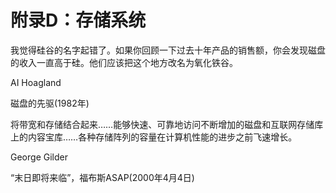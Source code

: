 # 附录D：存储系统

我觉得硅谷的名字起错了。如果你回顾一下过去十年产品的销售额，你会发现磁盘的收入一直高于硅。他们应该把这个地方改名为氧化铁谷。

&#x20;                                                                                                   AI Hoagland

&#x20;                                                                                       磁盘的先驱(1982年)

将带宽和存储结合起来……能够快速、可靠地访问不断增加的磁盘和互联网存储库上的内容宝库……各种存储阵列的容量在计算机性能的进步之前飞速增长。

&#x20;                                                                                                George Gilder

&#x20;                                             “末日即将来临”，福布斯ASAP(2000年4月4日)

